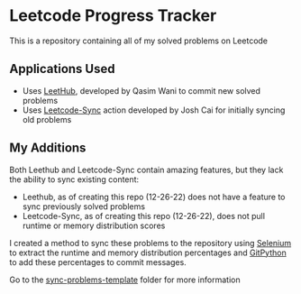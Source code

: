 # Leetcode Progress Tracker
This is a repository containing all of my solved problems on Leetcode

## Applications Used
- Uses [LeetHub](https://chrome.google.com/webstore/detail/leethub/aciombdipochlnkbpcbgdpjffcfdbggi?hl=en), developed by Qasim Wani to commit new solved problems
- Uses [Leetcode-Sync](https://github.com/joshcai/leetcode-sync) action developed by Josh Cai for initially syncing old problems

## My Additions
Both Leethub and Leetcode-Sync contain amazing features, but they lack the ability to sync existing content:
- Leethub, as of creating this repo (12-26-22) does not have a feature to sync previously solved problems
- Leetcode-Sync, as of creating this repo (12-26-22), does not pull runtime or memory distribution scores

I created a method to sync these problems to the repository using [Selenium](https://selenium-python.readthedocs.io/) to extract the runtime and memory distribution percentages and [GitPython](https://gitpython.readthedocs.io/en/stable/index.html) to add these percentages to commit messages. 

Go to the [sync-problems-template](sync-problems-template) folder for more information